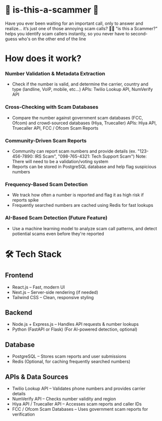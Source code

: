 # 📱 is-this-a-scammer 📱
Have you ever been waiting for an important call, only to answer and realize… it’s just one of those annoying scam calls? 🤦‍♂️
"is this a Scammer?" helps you identify scam callers instantly, so you never have to second-guess who's on the other end of the line

# How does it work?
### Number Validation & Metadata Extraction
- Check if the number is valid, and determine the carrier, country and type (landline, VoIP, mobile, etc...) APIs: Twilio Lookup API, NumVerify API
### Cross-Checking with Scam Databases
- Compare the number against government scam databases (FCC, Ofcom) and crowd-sourced databases (Hiya, Truecaller) APIs: Hiya API, Truecaller API, FCC / Ofcom Scam Reports
### Community-Driven Scam Reports
- Community can report scam numbers and provide details (ex. "123-456-7890: IRS Scam", "098-765-4321: Tech Support Scam") Note: There will need to be a validation/voting system
- Reports can be stored in PostgreSQL database and help flag suspicious numbers
### Frequency-Based Scam Detection
- We track how often a number is reported and flag it as high risk if reports spike
- Frequently searched numbers are cached using Redis for fast lookups
### AI-Based Scam Detection (Future Feature)
- Use a machine learning model to analyze scam call patterns, and detect potiential scams even before they're reported

# 🛠 Tech Stack
## Frontend
- React.js – Fast, modern UI
- Next.js – Server-side rendering (if needed)
- Tailwind CSS – Clean, responsive styling
## Backend
- Node.js + Express.js – Handles API requests & number lookups
- Python (FastAPI or Flask) (For AI-powered detection, optional)
## Database
- PostgreSQL – Stores scam reports and user submissions
- Redis (Optional, for caching frequently searched numbers)
## APIs & Data Sources
- Twilio Lookup API – Validates phone numbers and provides carrier details
- NumVerify API – Checks number validity and region
- Hiya API / Truecaller API – Accesses scam reports and caller IDs
- FCC / Ofcom Scam Databases – Uses government scam reports for verification
